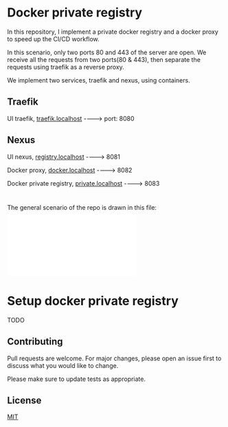 # Docker private registry

In this repository, I implement a private docker registry and a docker proxy to speed up the CI/CD workflow.

In this scenario, only two ports 80 and 443 of the server are open.
We receive all the requests from two ports(80 & 443), then separate the requests using traefik as a reverse proxy.

We implement two services, traefik and nexus, using containers.

## Traefik

UI traefik, [traefik.localhost](https://traefik.localhost/) ----> port: 8080

## Nexus

UI nexus, [registry.localhost](https://registry.localhost/) ----> 8081

Docker proxy, [docker.localhost](https://docker.localhost/) ----> 8082

Docker private registry, [private.localhost](https://private.localhost/) ----> 8083

#

The general scenario of the repo is drawn in this file: ![general structure](./images/general-structure.pdf)

# Setup docker private registry

TODO

## Contributing

Pull requests are welcome. For major changes, please open an issue first
to discuss what you would like to change.

Please make sure to update tests as appropriate.

## License

[MIT](https://choosealicense.com/licenses/mit/)
